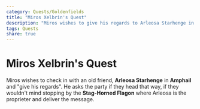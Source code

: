 ```yaml
---
category: Quests/Goldenfields
title: "Miros Xelbrin's Quest"
description: "Miros wishes to give his regards to Arleosa Starhenge in Amphail and has asked you to help."
tags: Quests
share: true
---
```

# Miros Xelbrin's Quest
Miros wishes to check in with an old friend, **Arleosa Starhenge** in **Amphail** and "give his regards". He asks the party if they head that way, if they wouldn't mind stopping by the **Stag-Horned Flagon** where Arleosa is the proprieter and deliver the message.